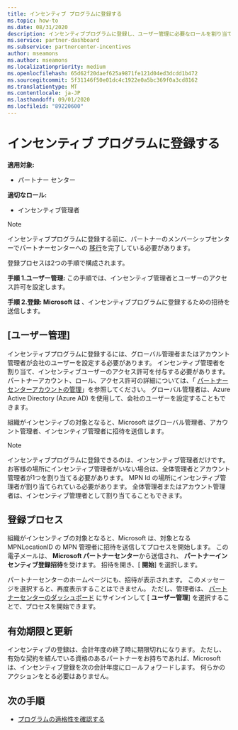 ```yaml
---
title: インセンティブ プログラムに登録する
ms.topic: how-to
ms.date: 08/31/2020
description: インセンティブプログラムに登録し、ユーザー管理に必要なロールを割り当てます。
ms.service: partner-dashboard
ms.subservice: partnercenter-incentives
author: mseamons
ms.author: mseamons
ms.localizationpriority: medium
ms.openlocfilehash: 65d62f20daef625a9871fe121d04ed3dcdd1b472
ms.sourcegitcommit: 5f31146f50e01dc4c1922e0a5bc369f0a3cd8162
ms.translationtype: MT
ms.contentlocale: ja-JP
ms.lasthandoff: 09/01/2020
ms.locfileid: "89220600"
---
```

# <a name="enroll-in-the-incentives-program"></a>インセンティブ プログラムに登録する

**適用対象:**

- パートナー センター

**適切なロール:**

- インセンティブ管理者

>[!NOTE]
>インセンティブプログラムに登録する前に、パートナーのメンバーシップセンターでパートナーセンターへの [移行](prepare-pmc-pc-migration.md)を完了している必要があります。

登録プロセスは2つの手順で構成されます。

**手順 1.ユーザー管理:** この手順では、インセンティブ管理者とユーザーのアクセス許可を設定します。

**手順 2.登録: Microsoft は** 、インセンティブプログラムに登録するための招待を送信します。

## <a name="user-management"></a>[ユーザー管理]

インセンティブプログラムに登録するには、グローバル管理者またはアカウント管理者が会社のユーザーを設定する必要があります。 インセンティブ管理者を割り当て、インセンティブユーザーのアクセス許可を付与する必要があります。 パートナーアカウント、ロール、アクセス許可の詳細については、「 [パートナーセンターアカウントの管理](partner-center-account-setup.md)」を参照してください。 グローバル管理者は、Azure Active Directory (Azure AD) を使用して、会社のユーザーを設定することもできます。

組織がインセンティブの対象となると、Microsoft はグローバル管理者、アカウント管理者、インセンティブ管理者に招待を送信します。

>[!NOTE]
>インセンティブプログラムに登録できるのは、インセンティブ管理者だけです。 お客様の場所にインセンティブ管理者がいない場合は、全体管理者とアカウント管理者が1つを割り当てる必要があります。 MPN Id の場所にインセンティブ管理者が割り当てられている必要があります。 全体管理者またはアカウント管理者は、インセンティブ管理者として割り当てることもできます。

## <a name="enrollment-process"></a>登録プロセス

組織がインセンティブの対象となると、Microsoft は、対象となる MPNLocationID の MPN 管理者に招待を送信してプロセスを開始します。 この電子メールは、 **Microsoft パートナーセンター**から送信され、 **パートナーインセンティブ登録招待**を受けます。 招待を開き、[ **開始**] を選択します。

パートナーセンターのホームページにも、招待が表示されます。 このメッセージを選択すると、再度表示することはできません。 ただし、管理者は、 [パートナーセンターのダッシュボード](https://partner.microsoft.com/dashboard/) にサインインして [ **ユーザー管理**] を選択することで、プロセスを開始できます。

## <a name="expiration-and-renewal"></a>有効期限と更新

インセンティブの登録は、会計年度の終了時に期限切れになります。 ただし、有効な契約を結んでいる資格のあるパートナーをお持ちであれば、Microsoft は、インセンティブ登録を次の会計年度にロールフォワードします。 何らかのアクションをとる必要はありません。

## <a name="next-steps"></a>次の手順

- [プログラムの適格性を確認する](incentives-determined-your-program-eligibility.md)
